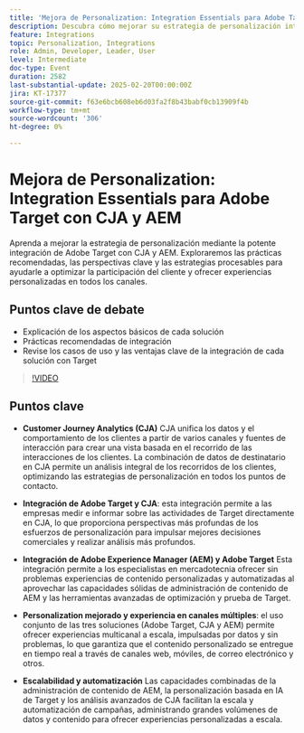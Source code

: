 ```yaml
---
title: 'Mejora de Personalization: Integration Essentials para Adobe Target con CJA y AEM'
description: Descubra cómo mejorar su estrategia de personalización integrando Adobe Target con CJA y AEM, explorando prácticas recomendadas, perspectivas clave y estrategias procesables para optimizar la participación del cliente y ofrecer experiencias personalizadas en todos los canales.
feature: Integrations
topic: Personalization, Integrations
role: Admin, Developer, Leader, User
level: Intermediate
doc-type: Event
duration: 2582
last-substantial-update: 2025-02-20T00:00:00Z
jira: KT-17377
source-git-commit: f63e6bcb608eb6d03fa2f8b43babf0cb13909f4b
workflow-type: tm+mt
source-wordcount: '306'
ht-degree: 0%

---
```



# Mejora de Personalization: Integration Essentials para Adobe Target con CJA y AEM

Aprenda a mejorar la estrategia de personalización mediante la potente integración de Adobe Target con CJA y AEM. Exploraremos las prácticas recomendadas, las perspectivas clave y las estrategias procesables para ayudarle a optimizar la participación del cliente y ofrecer experiencias personalizadas en todos los canales.

## Puntos clave de debate

* Explicación de los aspectos básicos de cada solución
* Prácticas recomendadas de integración
* Revise los casos de uso y las ventajas clave de la integración de cada solución con Target

>[!VIDEO](https://video.tv.adobe.com/v/3444456/?learn=on&enablevpops)

## Puntos clave

* **Customer Journey Analytics (CJA)** CJA unifica los datos y el comportamiento de los clientes a partir de varios canales y fuentes de interacción para crear una vista basada en el recorrido de las interacciones de los clientes. La combinación de datos de destinatario en CJA permite un análisis integral de los recorridos de los clientes, optimizando las estrategias de personalización en todos los puntos de contacto.

* **Integración de Adobe Target y CJA**: esta integración permite a las empresas medir e informar sobre las actividades de Target directamente en CJA, lo que proporciona perspectivas más profundas de los esfuerzos de personalización para impulsar mejores decisiones comerciales y realizar análisis más profundos.

* **Integración de Adobe Experience Manager (AEM) y Adobe Target** Esta integración permite a los especialistas en mercadotecnia ofrecer sin problemas experiencias de contenido personalizadas y automatizadas al aprovechar las capacidades sólidas de administración de contenido de AEM y las herramientas avanzadas de optimización y prueba de Target.

* **Personalization mejorado y experiencia en canales múltiples**: el uso conjunto de las tres soluciones (Adobe Target, CJA y AEM) permite ofrecer experiencias multicanal a escala, impulsadas por datos y sin problemas, lo que garantiza que el contenido personalizado se entregue en tiempo real a través de canales web, móviles, de correo electrónico y otros.

* **Escalabilidad y automatización** Las capacidades combinadas de la administración de contenido de AEM, la personalización basada en IA de Target y los análisis avanzados de CJA facilitan la escala y automatización de campañas, administrando grandes volúmenes de datos y contenido para ofrecer experiencias personalizadas a escala.